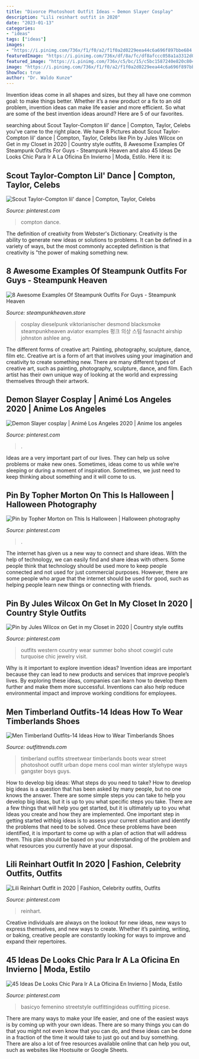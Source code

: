 ```yaml
---
title: "Divorce Photoshoot Outfit Ideas ~ Demon Slayer Cosplay"
description: "Lili reinhart outfit in 2020"
date: "2023-01-13"
categories:
- "ideas"
tags: ["ideas"]
images:
- "https://i.pinimg.com/736x/f1/f0/a2/f1f0a2d0229eea44c6a696f897bbe684.jpg"
featuredImage: "https://i.pinimg.com/736x/df/8a/fc/df8afccc058a1a3312d00e2f588bbdc4.jpg"
featured_image: "https://i.pinimg.com/736x/c5/bc/15/c5bc1587240e820c8041eb420a0ad191.jpg"
image: "https://i.pinimg.com/736x/f1/f0/a2/f1f0a2d0229eea44c6a696f897bbe684.jpg"
ShowToc: true
author: "Dr. Waldo Kunze"
---
```



Invention ideas come in all shapes and sizes, but they all have one common goal: to make things better. Whether it’s a new product or a fix to an old problem, invention ideas can make life easier and more efficient. So what are some of the best invention ideas around? Here are 5 of our favorites.

	

		
searching about Scout Taylor-Compton lil&#039; dance | Compton, Taylor, Celebs you've came to the right place. We have 8 Pictures about Scout Taylor-Compton lil&#039; dance | Compton, Taylor, Celebs like Pin by Jules Wilcox on Get in my Closet in 2020 | Country style outfits, 8 Awesome Examples Of Steampunk Outfits For Guys - Steampunk Heaven and also 45 Ideas De Looks Chic Para Ir A La Oficina En Invierno | Moda, Estilo. Here it is:
		
    
## Scout Taylor-Compton Lil&#039; Dance | Compton, Taylor, Celebs

<img loading=lazy src="https://i.pinimg.com/736x/d1/91/4b/d1914b5604e3a4086c90c8a0bc05382b.jpg" onerror="this.onerror=null;this.src='https://tse1.mm.bing.net/th?id=OIP.M8zaG2NtdezbKQuaiVEi4AAAAA&amp;pid=15.1';" alt="Scout Taylor-Compton lil&#039; dance | Compton, Taylor, Celebs">

_Source: pinterest.com_

>compton dance. 

	

The definition of creativity from Webster's Dictionary:
Creativity is the ability to generate new ideas or solutions to problems. It can be defined in a variety of ways, but the most commonly accepted definition is that creativity is "the power of making something new.

    
## 8 Awesome Examples Of Steampunk Outfits For Guys - Steampunk Heaven

<img loading=lazy src="https://cdn.shopify.com/s/files/1/1682/2301/files/Steampunk_kid_zpszydd2ub4_1024x1024.jpg?v=1488504643" onerror="this.onerror=null;this.src='https://tse1.mm.bing.net/th?id=OIP.x2stOoA7IPhbsnJOBCSfZAHaLG&amp;pid=15.1';" alt="8 Awesome Examples Of Steampunk Outfits For Guys - Steampunk Heaven">

_Source: steampunkheaven.store_

>cosplay dieselpunk viktorianischer desmond blacksmoke steampunkheaven aviator examples 펑크 의상 스팀 fasnacht airship johnston ashlee ang. 

	

The different forms of creative art: Painting, photography, sculpture, dance, film etc.
Creative art is a form of art that involves using your imagination and creativity to create something new. There are many different types of creative art, such as painting, photography, sculpture, dance, and film. Each artist has their own unique way of looking at the world and expressing themselves through their artwork.

    
## Demon Slayer Cosplay | Animé Los Angeles 2020 | Anime Los Angeles

<img loading=lazy src="https://i.pinimg.com/736x/dc/8d/11/dc8d1169aab1b6869ccba38502b6b1e7.jpg" onerror="this.onerror=null;this.src='https://tse4.mm.bing.net/th?id=OIP.Wa3Qm4RM2B2Du65OdZYiYAHaJ3&amp;pid=15.1';" alt="Demon Slayer cosplay | Animé Los Angeles 2020 | Anime los angeles">

_Source: pinterest.com_

>. 

	

Ideas are a very important part of our lives. They can help us solve problems or make new ones. Sometimes, ideas come to us while we’re sleeping or during a moment of inspiration. Sometimes, we just need to keep thinking about something and it will come to us.

    
## Pin By Topher Morton On This Is Halloween | Halloween Photography

<img loading=lazy src="https://i.pinimg.com/736x/03/3f/7b/033f7b8688818732dbfaf41c92f306e4.jpg" onerror="this.onerror=null;this.src='https://tse1.mm.bing.net/th?id=OIP.UbkoS_3MxtxsOXU4ZNonOAHaLD&amp;pid=15.1';" alt="Pin by Topher Morton on This Is Halloween | Halloween photography">

_Source: pinterest.com_

>. 

	

The internet has given us a new way to connect and share ideas. With the help of technology, we can easily find and share ideas with others. Some people think that technology should be used more to keep people connected and not used for just commercial purposes. However, there are some people who argue that the internet should be used for good, such as helping people learn new things or connecting with friends.

    
## Pin By Jules Wilcox On Get In My Closet In 2020 | Country Style Outfits

<img loading=lazy src="https://i.pinimg.com/736x/c5/bc/15/c5bc1587240e820c8041eb420a0ad191.jpg" onerror="this.onerror=null;this.src='https://tse1.mm.bing.net/th?id=OIP.hfjNt6DoUuWJbL3PQ6XiuAHaLC&amp;pid=15.1';" alt="Pin by Jules Wilcox on Get in my Closet in 2020 | Country style outfits">

_Source: pinterest.com_

>outfits western country wear summer boho shoot cowgirl cute turquoise chic jewelry visit. 

	

Why is it important to explore invention ideas?
Invention ideas are important because they can lead to new products and services that improve people’s lives. By exploring these ideas, companies can learn how to develop them further and make them more successful. Inventions can also help reduce environmental impact and improve working conditions for employees.

    
## Men Timberland Outfits-14 Ideas How To Wear Timberlands Shoes

<img loading=lazy src="https://www.outfittrends.com/wp-content/uploads/2015/07/male-outfits-with-timberland-shoes12.jpg" onerror="this.onerror=null;this.src='https://tse1.mm.bing.net/th?id=OIP.ks0bzFmktpbuOpynpRwyugHaLH&amp;pid=15.1';" alt="Men Timberland Outfits-14 Ideas How to Wear Timberlands Shoes">

_Source: outfittrends.com_

>timberland outfits streetwear timberlands boots wear street photoshoot outfit urban dope mens cool man winter stylehype ways gangster boys guys. 

	

How to develop big ideas: What steps do you need to take?
How to develop big ideas is a question that has been asked by many people, but no one knows the answer. There are some simple steps you can take to help you develop big ideas, but it is up to you what specific steps you take. There are a few things that will help you get started, but it is ultimately up to you what Ideas you create and how they are implemented.
One important step in getting started withbig ideas is to assess your current situation and identify the problems that need to be solved. Once these problems have been identified, it is important to come up with a plan of action that will address them. This plan should be based on your understanding of the problem and what resources you currently have at your disposal.

    
## Lili Reinhart Outfit In 2020 | Fashion, Celebrity Outfits, Outfits

<img loading=lazy src="https://i.pinimg.com/736x/f1/f0/a2/f1f0a2d0229eea44c6a696f897bbe684.jpg" onerror="this.onerror=null;this.src='https://tse3.mm.bing.net/th?id=OIP.ScI-M3ixJrNALtOEDIsTHAHaMU&amp;pid=15.1';" alt="Lili Reinhart Outfit in 2020 | Fashion, Celebrity outfits, Outfits">

_Source: pinterest.com_

>reinhart. 

	

Creative individuals are always on the lookout for new ideas, new ways to express themselves, and new ways to create. Whether it’s painting, writing, or baking, creative people are constantly looking for ways to improve and expand their repertoires.

    
## 45 Ideas De Looks Chic Para Ir A La Oficina En Invierno | Moda, Estilo

<img loading=lazy src="https://i.pinimg.com/736x/df/8a/fc/df8afccc058a1a3312d00e2f588bbdc4.jpg" onerror="this.onerror=null;this.src='https://tse2.mm.bing.net/th?id=OIP.PKN5WMjMGER8ezdIm5H7rAHaLG&amp;pid=15.1';" alt="45 Ideas De Looks Chic Para Ir A La Oficina En Invierno | Moda, Estilo">

_Source: pinterest.com_

>basicyo femenino streetstyle outfittingideas outfitting picese. 

	

There are many ways to make your life easier, and one of the easiest ways is by coming up with your own ideas. There are so many things you can do that you might not even know that you can do, and these ideas can be done in a fraction of the time it would take to just go out and buy something. There are also a lot of free resources available online that can help you out, such as websites like Hootsuite or Google Sheets.

